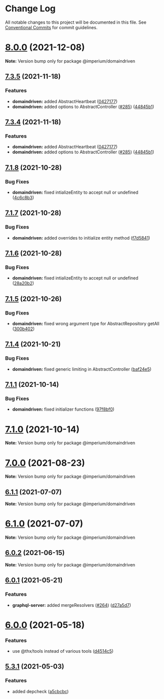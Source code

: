# Change Log

All notable changes to this project will be documented in this file.
See [Conventional Commits](https://conventionalcommits.org) for commit guidelines.

# [8.0.0](https://github.com/darkadept/imperium/compare/v7.3.5...v8.0.0) (2021-12-08)

**Note:** Version bump only for package @imperium/domaindriven





## [7.3.5](https://github.com/darkadept/imperium/compare/v7.3.3...v7.3.5) (2021-11-18)


### Features

* **domaindriven:** added AbstractHeartbeat ([0427177](https://github.com/darkadept/imperium/commit/0427177c33997779857cff846b9109666a0d2e3e))
* **domaindriven:** added options to AbstractController ([#285](https://github.com/darkadept/imperium/issues/285)) ([44845b1](https://github.com/darkadept/imperium/commit/44845b14c14c5611d18b3568ed045a1a79e31d4e))





## [7.3.4](https://github.com/darkadept/imperium/compare/v7.3.3...v7.3.4) (2021-11-18)


### Features

* **domaindriven:** added AbstractHeartbeat ([0427177](https://github.com/darkadept/imperium/commit/0427177c33997779857cff846b9109666a0d2e3e))
* **domaindriven:** added options to AbstractController ([#285](https://github.com/darkadept/imperium/issues/285)) ([44845b1](https://github.com/darkadept/imperium/commit/44845b14c14c5611d18b3568ed045a1a79e31d4e))





## [7.1.8](https://github.com/darkadept/imperium/compare/v7.1.7...v7.1.8) (2021-10-28)


### Bug Fixes

* **domaindriven:** fixed intializeEntity to accept null or undefined ([4c6c8b3](https://github.com/darkadept/imperium/commit/4c6c8b3ef362cb17e47ef676331e8852e5b997ba))





## [7.1.7](https://github.com/darkadept/imperium/compare/v7.1.6...v7.1.7) (2021-10-28)


### Bug Fixes

* **domaindriven:** added overrides to initialize entity method ([f7d5841](https://github.com/darkadept/imperium/commit/f7d5841b2edc323c427692e00584178b69c7aa59))





## [7.1.6](https://github.com/darkadept/imperium/compare/v7.1.5...v7.1.6) (2021-10-28)


### Bug Fixes

* **domaindriven:** fixed intializeEntity to accept null or undefined ([28a20b2](https://github.com/darkadept/imperium/commit/28a20b2b335788635570680202898dbda4f55c7b))





## [7.1.5](https://github.com/darkadept/imperium/compare/v7.1.4...v7.1.5) (2021-10-26)


### Bug Fixes

* **domaindriven:** fixed wrong argument type for AbstractRepository getAll ([300b402](https://github.com/darkadept/imperium/commit/300b402cbe2e5e1c3f651a5039865e5dc4adaf8e))





## [7.1.4](https://github.com/darkadept/imperium/compare/v7.1.3...v7.1.4) (2021-10-21)


### Bug Fixes

* **domaindriven:** fixed generic limiting in AbstractController ([baf24e5](https://github.com/darkadept/imperium/commit/baf24e51a93dd076017053cdf66bb2d75e0af0d2))





## [7.1.1](https://github.com/darkadept/imperium/compare/v7.1.0...v7.1.1) (2021-10-14)


### Bug Fixes

* **domaindriven:** fixed initializer functions ([97f8bf0](https://github.com/darkadept/imperium/commit/97f8bf000e2af003493885919804096aaeee6d1f))





# [7.1.0](https://github.com/darkadept/imperium/compare/v7.0.6...v7.1.0) (2021-10-14)

**Note:** Version bump only for package @imperium/domaindriven





# [7.0.0](https://github.com/darkadept/imperium/compare/v6.2.1...v7.0.0) (2021-08-23)

**Note:** Version bump only for package @imperium/domaindriven





## [6.1.1](https://github.com/darkadept/imperium/compare/v6.1.0...v6.1.1) (2021-07-07)

**Note:** Version bump only for package @imperium/domaindriven





# [6.1.0](https://github.com/darkadept/imperium/compare/v6.0.3...v6.1.0) (2021-07-07)

**Note:** Version bump only for package @imperium/domaindriven





## [6.0.2](https://github.com/darkadept/imperium/compare/v6.0.1...v6.0.2) (2021-06-15)

**Note:** Version bump only for package @imperium/domaindriven





## [6.0.1](https://github.com/darkadept/imperium/compare/v6.0.0...v6.0.1) (2021-05-21)


### Features

* **graphql-server:** added mergeResolvers ([#264](https://github.com/darkadept/imperium/issues/264)) ([d27a5d7](https://github.com/darkadept/imperium/commit/d27a5d72ae37ddf628c3304270707dd35d8a4805))





# [6.0.0](https://github.com/darkadept/imperium/compare/v5.3.4...v6.0.0) (2021-05-18)


### Features

* use @thx/tools instead of various tools ([d4514c5](https://github.com/darkadept/imperium/commit/d4514c5271e80398a5486b44174bca0f1de9ff7e))





## [5.3.1](https://github.com/darkadept/imperium/compare/v5.3.0...v5.3.1) (2021-05-03)


### Features

* added depcheck ([a5cbcbc](https://github.com/darkadept/imperium/commit/a5cbcbc9dea9a0d02dcedc9f3aaa3c4548da2987))

